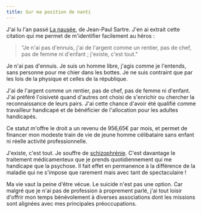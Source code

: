 ```yaml
---
title: Sur ma position de nanti
---
```

J'ai lu l'an passé [La nausée](https://fr.wikipedia.org/wiki/La_Naus%C3%A9e), de Jean-Paul Sartre. J'en ai extrait cette citation qui me permet de m'identifier facilement au héros :

> "Je n'ai pas d'ennuis, j'ai de l'argent comme un rentier, pas de chef, pas de femme ni d'enfant ; j'existe, c'est tout."

Je  n'ai pas d'ennuis. Je suis un homme libre, j'agis comme je l'entends,  sans personne pour me chier dans les bottes. Je ne suis contraint que  par les lois de la physique et celles de la république.

J'ai  de l'argent comme un rentier, pas de chef, pas de femme ni d'enfant.  J'ai préféré l'oisiveté quand d'autres ont choisi de s'enrichir ou  chercher la reconnaissance de leurs pairs. J'ai cette chance d'avoir été  qualifié comme travailleur handicapé et de bénéficier de l'allocation  pour les adultes handicapés. 

Ce statut m'offre le droit a un revenu de  956,65€ par mois, et permet de financer mon modeste train de vie de  jeune homme célibataire sans enfant ni réelle activité professionnelle.

J'existe,  c'est tout. Je souffre de [schizophrénie](https://fr.wikipedia.org/wiki/Schizophr%C3%A9nie). C'est davantage le traitement  médicamenteux que je prends quotidiennement qui me handicape que la  psychose. Il fait effet en permanence à la différence de la maladie qui  ne s'impose que rarement mais avec tant de spectaculaire !

Ma  vie vaut la peine d'être vécue. Le suicide n'est pas une option. Car  malgré que je n'ai pas de profession à proprement parlé, j'ai tout  loisir d'offrir mon temps bénévolement à diverses associations dont les  missions sont alignées avec mes principales préoccupations.